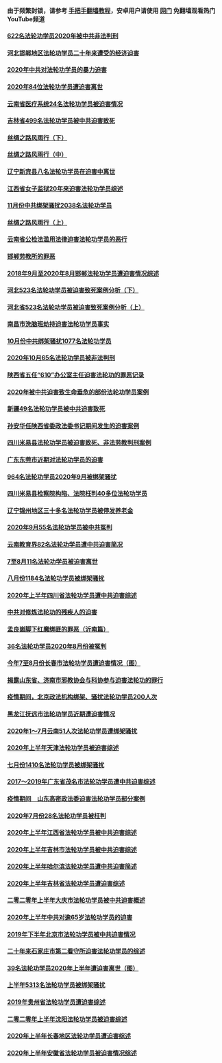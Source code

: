 #### 由于频繁封锁，请参考 [手把手翻墙教程](https://github.com/gfw-breaker/guides/wiki/)，安卓用户请使用 [网门](https://github.com/gfw-breaker/nogfw/blob/master/dl.md?t=01052300) 免翻墙观看热门YouTube频道 

#### [622名法轮功学员2020年被中共非法判刑](../pages/328/418123.md?t=01052300) 

#### [河北邯郸地区法轮功学员二十年来遭受的经济迫害](../pages/328/417554.md?t=01052300) 

#### [2020年中共对法轮功学员的暴力迫害](../pages/328/416854.md?t=01052300) 

#### [2020年84位法轮功学员遭迫害离世](../pages/328/416947.md?t=01052300) 

#### [云南省医疗系统24名法轮功学员被迫害情况](../pages/328/416978.md?t=01052300) 

#### [吉林省499名法轮功学员被中共迫害致死](../pages/328/416519.md?t=01052300) 

#### [丝绸之路风雨行（下）](../pages/328/416166.md?t=01052300) 

#### [丝绸之路风雨行（中）](../pages/328/416165.md?t=01052300) 

#### [辽宁新宾县八名法轮功学员在迫害中离世](../pages/328/416383.md?t=01052300) 

#### [江西省女子监狱20年来迫害法轮功学员综述](../pages/328/416327.md?t=01052300) 

#### [11月份中共绑架骚扰2038名法轮功学员](../pages/328/416210.md?t=01052300) 

#### [丝绸之路风雨行（上）](../pages/328/416167.md?t=01052300) 

#### [云南省公检法滥用法律迫害法轮功学员的恶行](../pages/328/416012.md?t=01052300) 

#### [邯郸劳教所的罪恶](../pages/328/415894.md?t=01052300) 

#### [2018年9月至2020年8月邯郸法轮功学员遭迫害情况综述](../pages/328/415563.md?t=01052300) 

#### [河北523名法轮功学员被迫害致死案例分析（下）](../pages/328/414942.md?t=01052300) 

#### [河北省523名法轮功学员被迫害致死案例分析（上）](../pages/328/414941.md?t=01052300) 

#### [南昌市洗脑班劫持迫害法轮功学员事实](../pages/328/415048.md?t=01052300) 

#### [10月份中共绑架骚扰1077名法轮功学员](../pages/328/414995.md?t=01052300) 

#### [2020年10月65名法轮功学员被非法判刑](../pages/328/414617.md?t=01052300) 

#### [陕西省五任“610”办公室主任迫害法轮功的罪恶记录](../pages/328/414486.md?t=01052300) 

#### [2020年被中共迫害致生命垂危的部份法轮功学员案例](../pages/328/414427.md?t=01052300) 

#### [新疆49名法轮功学员被中共迫害致死](../pages/328/414290.md?t=01052300) 

#### [孙安华任陕西省委政法委书记期间发生的迫害案例](../pages/328/414015.md?t=01052300) 

#### [四川米易县法轮功学员被迫害致死、非法劳教判刑案例](../pages/328/413847.md?t=01052300) 

#### [广东东莞市近期对法轮功学员的迫害](../pages/328/413888.md?t=01052300) 

#### [964名法轮功学员2020年9月被绑架骚扰](../pages/328/413838.md?t=01052300) 

#### [四川米易县检察院构陷、法院枉判40多位法轮功学员](../pages/328/413691.md?t=01052300) 

#### [辽宁锦州地区三十多名法轮功学员被停发养老金](../pages/328/413687.md?t=01052300) 

#### [2020年9月55名法轮功学员被中共冤判](../pages/328/413572.md?t=01052300) 

#### [云南教育界82名法轮功学员遭中共迫害简况](../pages/328/413422.md?t=01052300) 

#### [7至8月11名法轮功学员被迫害离世](../pages/328/412209.md?t=01052300) 

#### [八月份1184名法轮功学员被绑架骚扰](../pages/328/411862.md?t=01052300) 

#### [2020年上半年四川省法轮功学员遭中共迫害综述](../pages/328/411824.md?t=01052300) 

#### [中共对修炼法轮功的残疾人的迫害](../pages/328/411557.md?t=01052300) 

#### [孟良崮脚下红魔绑匪的罪恶（沂南篇）](../pages/328/411275.md?t=01052300) 

#### [36名法轮功学员2020年8月份被冤判](../pages/328/411527.md?t=01052300) 

#### [今年7至8月份长春市法轮功学员遭迫害情况（图）](../pages/328/411564.md?t=01052300) 

#### [揭露山东省、济南市邪教协会与科协参与迫害法轮功的罪行](../pages/328/411120.md?t=01052300) 

#### [疫情期间，北京政法机构绑架、骚扰法轮功学员200人次](../pages/328/411489.md?t=01052300) 

#### [黑龙江抚远市法轮功学员近期遭迫害情况](../pages/328/411436.md?t=01052300) 

#### [2020年1～7月云南51人次法轮功学员遭绑架骚扰](../pages/328/411085.md?t=01052300) 

#### [2020年上半年天津法轮功学员被迫害综述](../pages/328/410535.md?t=01052300) 

#### [七月份1410名法轮功学员被绑架骚扰](../pages/328/410559.md?t=01052300) 

#### [2017～2019年广东省茂名市法轮功学员遭中共迫害综述](../pages/328/410409.md?t=01052300) 

#### [疫情期间　山东高密政法委迫害法轮功学员部分案例](../pages/328/410415.md?t=01052300) 

#### [2020年7月份28名法轮功学员被枉判](../pages/328/410225.md?t=01052300) 

#### [2020年上半年江西省法轮功学员被中共迫害综述](../pages/328/410015.md?t=01052300) 

#### [2020年上半年吉林市法轮功学员被中共迫害综述](../pages/328/410021.md?t=01052300) 

#### [2020年上半年哈尔滨法轮功学员遭中共迫害简述](../pages/328/409713.md?t=01052300) 

#### [2020年上半年吉林省法轮功学员遭迫害综述](../pages/328/409377.md?t=01052300) 

#### [二零二零年上半年大庆市法轮功学员被中共迫害概述](../pages/328/409448.md?t=01052300) 

#### [2020年上半年中共对逾65岁法轮功学员的迫害](../pages/328/409315.md?t=01052300) 

#### [2019年下半年北京市法轮功学员被中共迫害情况](../pages/328/409025.md?t=01052300) 

#### [二十年来石家庄市第二看守所迫害法轮功学员的综述](../pages/328/408976.md?t=01052300) 

#### [39名法轮功学员2020年上半年遭迫害离世（图）](../pages/328/409079.md?t=01052300) 

#### [上半年5313名法轮功学员被绑架骚扰](../pages/328/408993.md?t=01052300) 

#### [2019年贵州省法轮功学员遭迫害综述](../pages/328/408897.md?t=01052300) 

#### [二零二零年上半年沈阳法轮功学员被迫害综述](../pages/328/408906.md?t=01052300) 

#### [2020年上半年长春地区法轮功学员遭迫害综述](../pages/328/408816.md?t=01052300) 

#### [2020年上半年安徽省法轮功学员被迫害情况综述](../pages/328/408725.md?t=01052300) 


